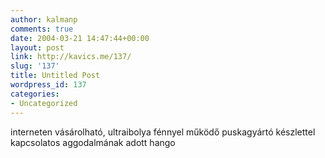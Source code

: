 ```yaml
---
author: kalmanp
comments: true
date: 2004-03-21 14:47:44+00:00
layout: post
link: http://kavics.me/137/
slug: '137'
title: Untitled Post
wordpress_id: 137
categories:
- Uncategorized
---
```


interneten vásárolható, ultraibolya fénnyel működő puskagyártó készlettel kapcsolatos aggodalmának adott hango
